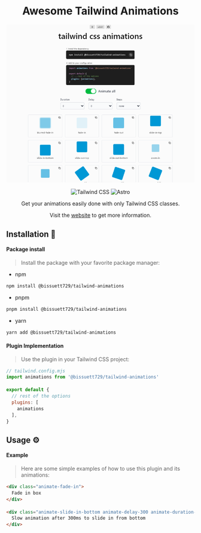 <div align="center">

# Awesome Tailwind Animations
![web](./lib/imgs/web.jpg)

![Tailwind
CSS](https://img.shields.io/badge/Tailwind%20CSS-3.4.1-blue?style=for-the-badge&logo=tailwind-css)
![Astro](https://img.shields.io/badge/Astro-4.3.3-orange?style=for-the-badge&logo=astro)

Get your animations easily done with only Tailwind CSS classes.

Visit the [website](https://tailwindcss-animations-pi.vercel.app/) to get more information.
</div>
  
## Installation :book:

#### Package install

> Install the package with your favorite package manager:

- npm
```bash
npm install @bissuett729/tailwind-animations
```
- pnpm
```bash
pnpm install @bissuett729/tailwind-animations
```
- yarn
```bash
yarn add @bissuett729/tailwind-animations
```

#### Plugin Implementation
> Use the plugin in your Tailwind CSS project:

```js
// tailwind.config.mjs
import animations from '@bissuett729/tailwind-animations'

export default {
  // rest of the options
  plugins: [
    animations
  ],
}
```

## Usage :gear:

#### Example

> Here are some simple examples of how to use this plugin and its animations:

```html
<div class="animate-fade-in">
  Fade in box
</div>

<div class="animate-slide-in-bottom animate-delay-300 animate-duration-slow">
  Slow animation after 300ms to slide in from bottom
</div>
```
